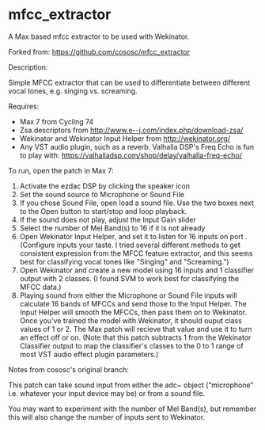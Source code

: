 # mfcc_extractor
A Max based mfcc extractor to be used with Wekinator.

Forked from: https://github.com/cososc/mfcc_extractor

Description:

Simple MFCC extractor that can be used to differentiate between different vocal tones, e.g. singing vs. screaming.

Requires:

* Max 7 from Cycling 74
* Zsa.descriptors from http://www.e--j.com/index.php/download-zsa/
* Wekinator and Wekinator Input Helper from http://wekinator.org/
* Any VST audio plugin, such as a reverb. Valhalla DSP's Freq Echo is fun to play with: https://valhalladsp.com/shop/delay/valhalla-freq-echo/

To run, open the patch in Max 7:

1) Activate the ezdac DSP by clicking the speaker icon
2) Set the sound source to Microphone or Sound File
3) If you chose Sound File, open load a sound file. Use the two boxes next to the Open button to start/stop and loop playback.
4) If the sound does not play, adjust the Input Gain slider
5) Select the number of Mel Band(s) to 16 if it is not already
6) Open Wekinator Input Helper, and set it to listen for 16 inputs on port . (Configure inputs your taste. I tried several different methods to get consistent expression from the MFCC feature extractor, and this seems best for classifying vocal tones like "Singing" and "Screaming.")
7) Open Wekinator and create a new model using 16 inputs and 1 classifier output with 2 classes. (I found SVM to work best for classifying the MFCC data.)
8) Playing sound from either the Microphone or Sound File inputs will calculate 16 bands of MFCCs and send those to the Input Helper. The Input Helper will smooth the MFCCs, then pass them on to Wekinator. Once you've trained the model with Wekinator, it should ouput class values of 1 or 2. The Max patch will recieve that value and use it to turn an effect off or on. (Note that this patch subtracts 1 from the Wekinator Classifier output to map the classifier's classes to the 0 to 1 range of most VST audio effect plugin parameters.)

Notes from cososc's original branch:

This patch can take sound input from either the adc~ object (“microphone” i.e. whatever your input device may be) or from a sound file.

You may want to experiment with the number of Mel Band(s), but remember this will also change the number of inputs sent to Wekinator.
